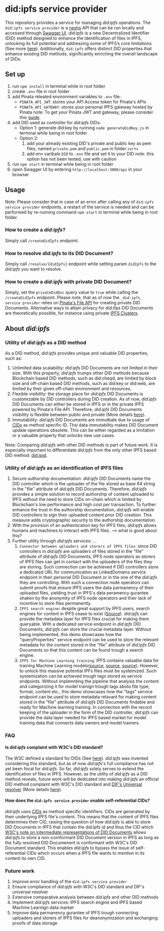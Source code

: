 # did:ipfs service provider
This repository provides a service for managing _did:ipfs_ operations. The `did:ipfs service provider` is a [nestjs](https://nestjs.com/) API that can be run locally and accessed through [Swagger UI](https://docs.nestjs.com/openapi/introduction). _did:ipfs_ is a new Decentralized Identifier (DID) method designed to enhance the identification of files in IPFS, unlocking its full potential and addressing some of IPFS’s core limitations (See more [here](#about-did:ipfs)). Additionally, `did:ipfs` offers distinct DID properties that enhance existing DID methods, significantly enriching the overall landscape of DIDs.

## Set up
1. run ``npm install`` in terminal while in root folder
2. create `.env` file in root folder
3. add Pinata releated environment variables to `.env` file:
    - ``PINATA_API_JWT``: stores your API Access token for Pinata's APIs
    - ``PINATA_API_GATEWAY``: stores your personal IPFS gateway hosted by Pinata 
    note: To get your Pinata JWT and gateway, please consider this [guide](https://docs.pinata.cloud/quickstart).
4. add DID used as controller for _did:ipfs_ DIDs: 
    - Option 1: generate did:key by running `node generateDidKey.js` in terminal while being in root folder
    - Option 2:
        1. add your already existing DID's private and public key as pem files, named `private.pem` and `public.pem` in folder ``certs`` 
        2. add env varibale `DID` to `.env` file and set it to your DID
        note: this option has not been tested, use with caution
5. run `npm start` in terminal while being in root folder
6. open Swagger UI by entering `http://localhost:3000/api` in your browser

## Usage
Note: Please consider that in case of an error after calling any of `did:ipfs service provider` endpoints, a restart of the service is needed and can be performed by re-running command `npm start` in terminal while being in root folder.

### How to create a _did:ipfs_?
Simply call ``/createDidIpfs`` endpoint.

### How to resolve _did:ipfs_ to its DID Document?
Simply call ``/resolve/{didIpfs}`` endpoint while setting param `didIpfs` to the _did:ipfs_ you want to resolve.

### How to create a _did:ipfs_ with private DID Document?
Simply, set the ``privateDidDoc`` query value to `true` while calling the ``/createDidIpfs`` endpoint. Please note, that as of now the ``_did:ipfs_ service provider`` relies on [Pinata's File API](https://pinata.cloud/features#file-api) for creating private DID Documents. Alternative ways to attain privacy for did:ifps DID Documents are theoretically possible, for instance using private [IPFS Clusters](https://ipfscluster.io/).


## About _did:ipfs_
### Utility of _did:ipfs_ as a DID method
As a DID method, _did:ipfs_ provides unique and valuable DID properties, such as:
1. Unlimited data scalability: _did:ipfs_ DID Documents are not limited in their size. With this property, _did:ipfs_ trumps other DID methods because Blockchain based DID methods, such as did:cheqd, are limited by block size and off-chain based DID methods, such as did:key or did:web, are limited by their given off-chain environment and resources.
2. Flexible visibility: the storage place for _did:ipfs_ DID Documents is customizable by DID controllers during DID creation. As of now, _did:ipfs_ DID Documents can either be stored in IPFS or in the private IPFS powered by Pinata's File API. Therefore, _did:ipfs_ DID Documents visibility is flexible between public and private (More details [here](#how-to-create-a-_did:ipfs_-with-private-did-document?)).
3. Immutability: _did:ipfs_ DID Documents are immutbale due to usage of [CIDs](https://docs.ipfs.tech/concepts/content-addressing/) as method specific ID. Thsi data immutability makes DID Document update operations obsolete. This can be either regarded as a limitation or a valuable property that unlocks new use cases.

Note: Comparing _did:ipfs_ with other DID methods is part of future work. It is especially important to differentiate _did:ipfs_ from the only other IPFS based DID method: [did:ipid](https://did-ipid.github.io/ipid-did-method/). 

### Utility of _did:ipfs_ as an identification of IPFS files
1. Secure authorship documentation: _did:ipfs_ DID Documents name the DID controller which is the uploader of the file stored as base 64 string in the "file" attribute of _did:ipfs_ DID Documents. Therefore, _did:ipfs_ provides a simple solution to record authorship of content uploaded to IPFS without the need to store CIDs on-chain which is limited by Blockchain's low performance and high cost per transaction. To further enhance the trust in the authorship documentation, _did:ipfs_ will enable DID controllers to sign their uploaded content prior DID creation. This measure adds cryptographic security to the authorship documentation.
2. With the provision of an authentication key for IPFS files, _did:ipfs_ allows humans and machines to interact with IPFS files. --> what is good about this?
3. Further utility through _did:ipfs_ services: ...
    1. ``Connector between uploaders and storers of IPFS files``: since DID controllers in _did:ipfs_ are uploaders of files stored in the "file" attribute of _did:ipfs_ DID Documents, IPFS node operators as storers of IPFS files can get in contact with the uploaders of the files they are storing. Such connection can be achieved if DID controllers store a dedicated URL for communication as LinkedDomains service endpoint in their personal DID Document or in the one of the _did:ipfs_ they are controlling. With such a connection node operators can submit proofs that ensure IPFS users the data parmanency of their uploaded files, yielding trust in IPFS's data peramency gurantee shaken by the anonymity of IPFS node operators and their lack of incentive to store files permanently.
    2. ``IPFS search engine``: despite great support by IPFS users, search engines for content in IPFS cease to exist ([Source](https://discuss.ipfs.tech/t/ipfs-search-com-shutdown/16622)). _did:ipfs_ can provide the metadata layer for IPFS files crucial for making them queryable. With a dedicated service endpoint in _did:ipfs_ DID Documents, _did:ipfs_ can store the crucial metadata layer. Without being implemented, this demo showcases how the "queryProperties" service endpoint can be used to store the relevant metadata for the content stored in the "file" attribute of _did:ipfs_ DID Documents so that this content can be found trough a search engine.
    3. `IPFS for Machine Learning training`: IPFS contains valuable data for training Machine Learning models([source](https://www.researchgate.net/publication/339657216_Decentralized_Transfer_Learning_using_Blockchain_IPFS_for_Deep_Learning), [source](https://discuss.ipfs.tech/t/reasons-why-ipfs-is-a-powerful-tool-for-machine-learning/13411/3), [source](https://dl.acm.org/doi/10.1007/s11042-022-13163-w)). However, to unlock this massive potential IPFs files must be systemized. Such systemization can be achieved trough tags stored as service endpoints. Without implemnting the pipeline that analysis the content and categorizing it for model trainign trough tags abotu file type, format, content etc., this demo showcases how the "tags" service endpoint can be used to store metadata relavant for making content stored in the "file" attribute of _did:ipfs_ DID Documents findable and ready for Machine learning training. In connection with the record keeping of the uploader in the form of the DID controller, _did:ipfs_ can provide the data layer needed for IPFS based market for model training data that connects data owners and model trainers.

### FAQ
#### Is _did:ipfs_ complaint with W3C's DID standard?
The W3C defined a standard for DIDs (See [here](https://www.w3.org/TR/did-core/)). _did:ipfs_ was invented considering this standard, but as of now _did:ipfs_'s full compliance has not yet been focal for _did:ipfs_. So far, _did:ipfs_ solely serves to extend the identification of files in IPFS. However, as the utility of _did:ipfs_ as a DID method reveals, future work will be dedicated into making _did:ipfs_ an official DID method complaint with W3C's DID standard and [DIF's Universal resolver](https://dev.uniresolver.io/) (More details [here](###utility-of-_did:ipfs_-as-a-did-method)).

#### How does the ``did:ipfs service provider`` enable self-referential CIDs?
_did:ipfs_ uses [CIDs](https://docs.ipfs.tech/concepts/content-addressing/) as method specific identifiers. CIDs are generated by their underlying IPFS file's content. This means that the content of IPFS files determines their CID, raising the question of how _did:ipfs_ is able to store DID Documents in IPFS that contain the did:ipfs id and thus the CID which 
[W3C's note on intermediate representations of DID Documents](https://www.w3.org/TR/did-core/#did-subject) allows _did:ipfs_ to store a non-comformant DID Document version in IPFS as long as the fully resolved DID Documenent is conformant with W3C's DID Document standard. This enables _did:ipfs_ to bypass the issue of self-referential CIDs which occurs when a IPFS file wants to mention in its content its own CID.

### Future work
1. Improve error handling of the ``did:ipfs service provider``
2. Ensure compliance of _did:ipfs_ with W3C's DID standard and DIF's universal resolver
3. Extensive comparative analysis between _did:ipfs_ and other DID methods
4. Implement _did:ipfs_ services: IPFS search engine and IPFS based Machine Learnign data market
5. Improve data permanency gurantee of IPFS trough connecting uploaders and storers of IPFS files for deanonymization and exchanging proofs of data storage